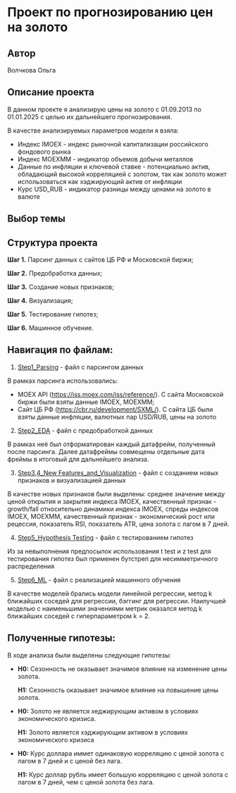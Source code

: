 # Проект по прогнозированию цен на золото

## Автор

Волчкова Ольга

## Описание проекта

В данном проекте я анализирую цены на золото с 01.09.2013 по 01.01.2025 с целью их дальнейшего прогнозирования. 

В качестве анализируемых параметров модели я взяла:
* Индекс IMOEX - индекс рыночной капитализации российского фондового рынка
* Индекс MOEXMM - индикатор объемов добычи металлов
* Данные по инфляции и ключевой ставке - потенциально актив, обладающий высокой корреляцией с золотом, так как золото может использоваться как хэджирующий актив от инфляции
* Курс USD_RUB - индикатор разницы между ценами на золото в валюте

## Выбор темы


## Структура проекта

**Шаг 1.** Парсинг данных с сайтов ЦБ РФ и Московской биржи;

**Шаг 2.** Предобработка данных;

**Шаг 3.** Создание новых признаков;

**Шаг 4.** Визуализация;

**Шаг 5.** Тестирование гипотез;

**Шаг 6.** Машинное обучение.
   
## Навигация по файлам:

1) [Step1_Parsing](https://github.com/OVolchkova/ANDAN_project/blob/main/Step1_Parsing.ipynb) - файл с парсингом данных
   
В рамках парсинга использовались:
* MOEX API (https://iss.moex.com/iss/reference/). С сайта Московской биржи были взяты данные IMOEX, MOEXMM;
* Сайт ЦБ РФ (https://cbr.ru/development/SXML/). С сайта ЦБ были взяты данные инфляции, валютных пар USD/RUB, цены на золото

2) [Step2_EDA](https://github.com/OVolchkova/ANDAN_project/blob/main/Step2_EDA.ipynb) - файл с предобработкой данных

В рамках неё был отформатирован каждый датафрейм, полученный после парсинга. Далее датафреймы совмещены отдельные дата фреймы в итоговый для дальнейшего анализа.

3) [Step3,4_New Features_and_Visualization](https://github.com/OVolchkova/ANDAN_project/blob/main/Step3%2C4_New%20Features_and_Visualization.ipynb) - файл с созданием новых признаков и визуализацией данных

В качестве новых признаков были выделены: среднее значение между ценой открытия и закрытия индекса IMOEX, качественный признак - growth/fall относительно динамики индекса IMOEX, спреды индексов IMOEX, MOEXMM, качественный признак - экономический рост или рецессия, показатель RSI, показатель ATR, цена золота с лагом в 7 дней.

4) [Step5_Hypothesis Testing](https://github.com/OVolchkova/ANDAN_project/blob/main/Step5_Hypothesis%20Testing.ipynb) - файл с тестированием гипотез

Из за невыполнения предпосылок использования t test и z test для тестирования гипотез был применен бутстреп для несимметричного распределения

5) [Step6_ML](https://github.com/OVolchkova/ANDAN_project/blob/main/Step6_ML.ipynb) - файл с реализацией машинного обучения

В качестве моделей брались модели линейной регрессии, метод k ближайших соседей для регрессии, бэггинг для регрессии. Наилучшей моделью с наименьшими значениями метрик оказался метод k ближайших соседей с гиперпараметром k = 2.

## Полученные гипотезы:

В ходе анализа были выделены следующие гипотезы: 

*    **H0:** Сезонность не оказывает значимое влияние на изменение цены золота.

     **H1:** Сезонность оказывает значимое влияние на повышение цены золота.

*    **H0:** Золото не является хеджирующим активом в условиях экономического кризиса.

     **H1:** Золото является хэджирующим активом в условиях экономического кризиса

*    **H0:** Курс доллара иммет одинаковую корреляцию с ценой золота с лагом в 7 дней и с ценой без лага.

     **H1:** Курс доллар рубль имеет большую корреляцию с ценой золота с лагом в 7 дней, чем с ценой золота без лага.


